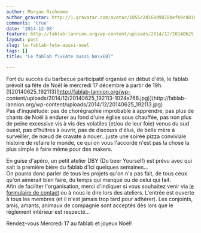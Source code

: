 ```yaml
---
author: Morgan Richomme
author_gravatar: http://1.gravatar.com/avatar/1055c2d168d9878befb9c8810eda96dc?s=96&d=mm&r=g
comments: 'true'
date: '2014-12-08'
feature: http://fablab-lannion.org/wp-content/uploads/2014/12/20140625_192113.jpg
layout: post
slug: le-fablab-fete-aussi-noel
tags: []
title: "Le fablab f\xEAte aussi No\xEBl"

---
```

Fort du succès du barbecue participatif organisé en début d'été, le fablab
prévoit sa fête de Noël le mercredi 17 décembre à partir de 19h.  
[![20140625_192113](http://fablab-lannion.org/wp-
content/uploads/2014/12/20140625_192113-1024x768.jpg)](http://fablab-
lannion.org/wp-content/uploads/2014/12/20140625_192113.jpg)  
Pas d'inquiétude: pas de chorégraphie improbable à apprendre, pas plus de
chants de Noël à endurer au fond d'une église sous chauffée, pas non plus de
peine excessive vis à vis des volatiles (et/ou de leur foie) venus du sud
ouest, pas d'huîtres à ouvrir, pas de discours d'élus, de belle mère à
surveiller, de nœud de cravate à nouer…juste une soirée pizza conviviale
histoire de refaire le monde, ce qui on vous l'accorde n'est pas la chose la
plus simple à faire même pour des makers.

En guise d'apéro, un petit atelier DBY (Do beer Yourself) est prévu avec qui
sait la première bière du fablab d'ici quelques semaines…  
On pourra donc parler de tous les projets qu'on n'a pas fait, de tous ceux
qu'on aimerait bien faire, du temps qui manque ou de celui qui fait.  
Afin de faciliter l'organisation, merci d'indiquer si vous souhaitez venir via
[le formulaire de contact](/contact/) ou à nous le dire lors des ateliers.
L'entrée est ouverte à tous les membres (et il n'est jamais trop tard pour
adhérer). Les conjoints, amis, amants, animaux de compagnie sont acceptés dès
lors que le règlement intérieur est respecté…

Rendez-vous Mercredi 17 au fablab et joyeux Noël!


